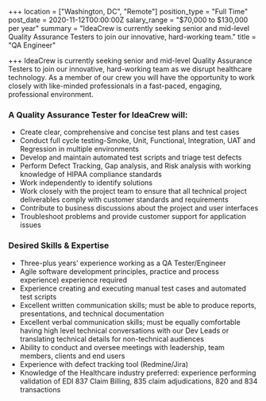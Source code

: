 +++
location = ["Washington, DC", "Remote"]
position_type = "Full Time"
post_date = 2020-11-12T00:00:00Z
salary_range = "$70,000 to $130,000 per year"
summary = "IdeaCrew is currently seeking senior and mid-level Quality Assurance Testers to join our innovative, hard-working team."
title = "QA Engineer"

+++
IdeaCrew is currently seeking senior and mid-level Quality Assurance Testers to join our innovative, hard-working team as we disrupt healthcare technology. As a member of our crew you will have the opportunity to work closely with like-minded professionals in a fast-paced, engaging, professional environment.

### A Quality Assurance Tester for IdeaCrew will:

* Create clear, comprehensive and concise test plans and test cases
* Conduct full cycle testing-Smoke, Unit, Functional, Integration, UAT and Regression in multiple environments
* Develop and maintain automated test scripts and triage test defects
* Perform Defect Tracking, Gap analysis, and Risk analysis with working knowledge of HIPAA compliance standards
* Work independently to identify solutions
* Work closely with the project team to ensure that all technical project deliverables comply with customer standards and requirements
* Contribute to business discussions about the project and user interfaces
* Troubleshoot problems and provide customer support for application issues

### Desired Skills & Expertise

* Three-plus years’ experience working as a QA Tester/Engineer
* Agile software development principles, practice and process experience) experience required
* Experience creating and executing manual test cases and automated test scripts
* Excellent written communication skills; must be able to produce reports, presentations, and technical documentation
* Excellent verbal communication skills; must be equally comfortable having high level technical conversations with our Dev Leads or translating technical details for non-technical audiences
* Ability to conduct and oversee meetings with leadership, team members, clients and end users
* Experience with defect tracking tool (Redmine/Jira)
* Knowledge of the Healthcare industry preferred: experience performing validation of EDI 837 Claim Billing, 835 claim adjudications, 820 and 834 transactions